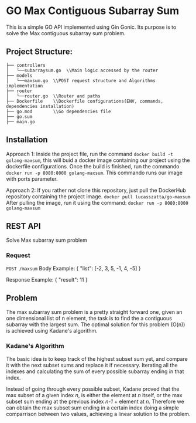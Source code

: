 # GO Max Contiguous Subarray Sum
This is a simple GO API implemented using Gin Gonic. Its purpose is to solve the Max contiguous subarray sum problem.

## Project Structure:

```
├── controllers
│   └──subarraysum.go  \\Main logic accessed by the router
├── models
│   └──maxsum.go  \\POST request structure and Algorithms implementation
├── router
│   └──router.go  \\Router and paths
├── Dockerfile    \\Dockerfile configurations(ENV, commands, dependencies installation)
├── go.mod        \\Go dependencies file
├── go.sum
├── main.go        
```
## Installation
Approach 1: Inside the project file, run the command `docker build -t golang-maxsum`, this will buid a docker image containing our project using the dockerfile configurations.
Once the build is finished, run the commando `docker run -p 8080:8000 golang-maxsum`. This commando runs our image with ports parameter.

Approach 2: If you rather not clone this repository, just pull the DockerHub repository containing the project image.
`docker pull lucasszatta/go-maxsum`
After pulling the image, run it using the command: `docker run -p 8080:8000 golang-maxsum`

## REST API
Solve Max subarray sum problem
### Request
  `POST /maxsum`
  Body Example: { "list": [-2, 3, 5, -1, 4, -5] }
  
  Response Example: { "result": 11 }
  
## Problem

The max subarray sum problem is a pretty straight forward one, given an one dimensional list of n element, the task is to find the a contiguous subarray with the largest sum. The optimal solution for this problem (O(n)) is achieved using Kadane's algorithm.

### Kadane's Algorithm

The basic idea is to keep track of the highest subset sum yet, and compare it with the next subset sums and replace it if necessary. Iterating all the indexes and calculating the sum of every possible subarray ending in that index.

Instead of going through every possible subset, Kadane proved that the max subset of a given index *n*, is either the element at *n* itself, or the max subset sum ending at the previous index *n-1* + element at *n*. Therefore we can obtain the max subset sum ending in a certain index doing a simple comparrison between two values, achieving a linear solution to the problem.
